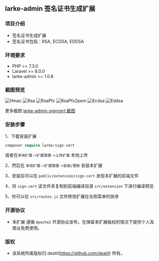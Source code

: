 ## larke-admin 签名证书生成扩展


### 项目介绍

*  签名证书生成扩展
*  签名证书包括：RSA, ECDSA, EDDSA


### 环境要求

 - PHP >= 7.3.0
 - Laravel >= 8.0.0
 - larke-admin >= 1.0.8


### 截图预览

![Hmac](https://user-images.githubusercontent.com/24578855/109032151-5a159000-7700-11eb-844d-3a21cd41780a.png)
![Rsa](https://user-images.githubusercontent.com/24578855/207554542-fb8a99b7-8ac0-4746-ac1c-01e468f34947.png)
![RsaPfx](https://user-images.githubusercontent.com/24578855/207554714-94aeb7a6-5503-473b-95d4-06f8daada49e.png)
![RsaPfx2pem](https://user-images.githubusercontent.com/24578855/207554757-fc64c4f5-b23d-46fe-9cd3-7201c17a4255.png)
![Ecdsa](https://user-images.githubusercontent.com/24578855/207554834-52b65f88-e403-4af7-a2d0-1f2629998c14.png)
![Eddsa](https://user-images.githubusercontent.com/24578855/207554897-491fbd78-94f5-4de9-9df1-e33f07e962a3.png)


更多截图 
[larke-admin-signcert 截图](https://github.com/deatil/larke-admin-signcert/issues/1)


### 安装步骤

1、下载安装扩展

```php
composer require larke/sign-cert
```

或者在`本地扩展->扩展管理->上传扩展` 本地上传

2、然后在 `本地扩展->扩展管理->安装/更新` 安装本扩展

3、安装后可以在 `public/extension/sign-cert` 发现本扩展的前端文件

4、将 `sign-cert` 该文件夹复制到前端编译目录 `src/extension` 下进行编译预览

5、你可以在 `src/routes.js` 文件修改扩展在左侧菜单的排序


### 开源协议

*  本扩展 遵循 `Apache2` 开源协议发布，在保留本扩展版权的情况下提供个人及商业免费使用。 


### 版权

*  该系统所属版权归 deatil(https://github.com/deatil) 所有。

